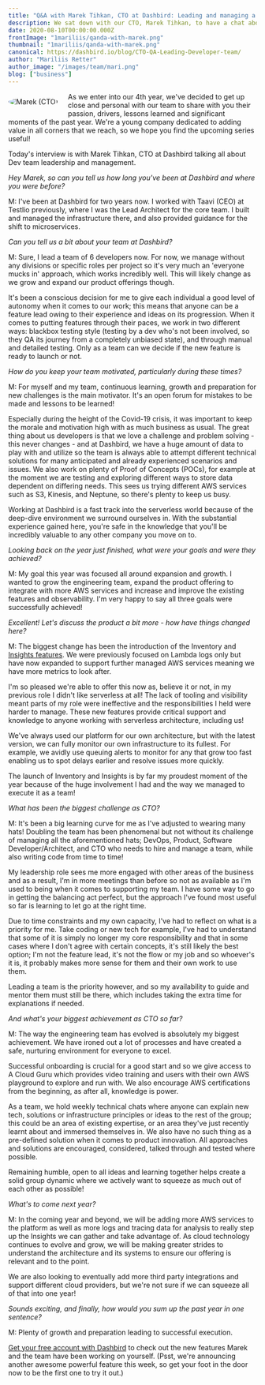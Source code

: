 ```yaml
---
title: "Q&A with Marek Tihkan, CTO at Dashbird: Leading and managing a Developer team"
description: We sat down with our CTO, Marek Tihkan, to have a chat about managing a team of developers to product development and lessons learned and, of course, serverless.
date: 2020-08-10T00:00:00.000Z
frontImage: "1mariliis/qanda-with-marek.png"
thumbnail: "1mariliis/qanda-with-marek.png"
canonical: https://dashbird.io/blog/CTO-QA-Leading-Developer-team/
author: "Mariliis Retter"
author_image: "/images/team/mari.png"
blog: ["business"]
---
```


<div class="text-justify">
    <div style="float: left; max-width: 180px; margin: 10px 20px 10px 0px;">
        <img style="border-radius: 50%; max-width: 170px;" src="/images/team/marek1.png" alt="Marek (CTO)">
    </div>
    As we enter into our 4th year, we've decided to get up close and personal with our team to share with you their passion, drivers, lessons learned and significant moments of the past year. We're a young company dedicated to adding value in all corners that we reach, so we hope you find the upcoming series useful!

</div>

Today's interview is with Marek Tihkan, CTO at Dashbird talking all about Dev team leadership and management.

_Hey Marek, so can you tell us how long you've been at Dashbird and where you were before?_

M: I've been at Dashbird for two years now. I worked with Taavi (CEO) at Testlio previously, where I was the Lead Architect for the core team. I built and managed the infrastructure there, and also provided guidance for the shift to microservices.


_Can you tell us a bit about your team at Dashbird?_

M: Sure, I lead a team of 6 developers now. For now, we manage without any divisions or specific roles per project so it's very much an 'everyone mucks in' approach, which works incredibly well. This will likely change as we grow and expand our product offerings though.

It's been a conscious decision for me to give each individual a good level of autonomy when it comes to our work; this means that anyone can be a feature lead owing to their experience and ideas on its progression. When it comes to putting features through their paces, we work in two different ways: blackbox testing style (testing by a dev who's not been involved, so they QA its journey from a completely unbiased state), and through manual and detailed testing. Only as a team can we decide if the new feature is ready to launch or not.


_How do you keep your team motivated, particularly during these times?_

M: For myself and my team, continuous learning, growth and preparation for new challenges is the main motivator. It's an open forum for mistakes to be made and lessons to be learned!

Especially during the height of the Covid-19 crisis, it was important to keep the morale and motivation high with as much business as usual. The great thing about us developers is that we love a challenge and problem solving - this never changes - and at Dashbird, we have a huge amount of data to play with and utilize so the team is always able to attempt different technical solutions for many anticipated and already experienced scenarios and issues. We also work on plenty of Proof of Concepts (POCs), for example at the moment we are testing and exploring different ways to store data dependent on differing needs. This sees us trying different AWS services such as S3, Kinesis, and Neptune, so there's plenty to keep us busy.

Working at Dashbird is a fast track into the serverless world because of the deep-dive environment we surround ourselves in. With the substantial experience gained here, you're safe in the knowledge that you'll be incredibly valuable to any other company you move on to.


_Looking back on the year just finished, what were your goals and were they achieved?_

M: My goal this year was focused all around expansion and growth. I wanted to grow the engineering team, expand the product offering to integrate with more AWS services and increase and improve the existing features and observability. I'm very happy to say all three goals were successfully achieved!


_Excellent! Let's discuss the product a bit more - how have things changed here?_

M: The biggest change has been the introduction of the Inventory and [Insights features](https://dashbird.io/features/insights-engine/). We were previously focused on Lambda logs only but have now expanded to support further managed AWS services meaning we have more metrics to look after.

I'm so pleased we're able to offer this now as, believe it or not, in my previous role I didn't like serverless at all! The lack of tooling and visibility meant parts of my role were ineffective and the responsibilities I held were harder to manage. These new features provide critical support and knowledge to anyone working with serverless architecture, including us!


We've always used our platform for our own architecture, but with the latest version, we can fully monitor our own infrastructure to its fullest. For example, we avidly use queuing alerts to monitor for any that grow too fast enabling us to spot delays earlier and resolve issues more quickly.

The launch of Inventory and Insights is by far my proudest moment of the year because of the huge involvement I had and the way we managed to execute it as a team!


_What has been the biggest challenge as CTO?_

M: It's been a big learning curve for me as I've adjusted to wearing many hats! Doubling the team has been phenomenal but not without its challenge of managing all the aforementioned hats; DevOps, Product, Software Developer/Architect, and CTO who needs to hire and manage a team, while also writing code from time to time!

My leadership role sees me more engaged with other areas of the business and as a result, I'm in more meetings than before so not as available as I'm used to being when it comes to supporting my team. I have some way to go in getting the balancing act perfect, but the approach I've found most useful so far is learning to let go at the right time.


Due to time constraints and my own capacity, I've had to reflect on what is a priority for me. Take coding or new tech for example, I've had to understand that some of it is simply no longer my core responsibility and that in some cases where I don't agree with certain concepts, it's still likely the best option; I'm not the feature lead, it's not the flow or my job and so whoever's it is, it probably makes more sense for them and their own work to use them.

Leading a team is the priority however, and so my availability to guide and mentor them must still be there, which includes taking the extra time for explanations if needed.


_And what's your biggest achievement as CTO so far?_

M: The way the engineering team has evolved is absolutely my biggest achievement. We have ironed out a lot of processes and have created a safe, nurturing environment for everyone to excel.

Successful onboarding is crucial for a good start and so we give access to A Cloud Guru which provides video training and users with their own AWS playground to explore and run with. We also encourage AWS certifications from the beginning, as after all, knowledge is power.

As a team, we hold weekly technical chats where anyone can explain new tech, solutions or infrastructure principles or ideas to the rest of the group; this could be an area of existing expertise, or an area they've just recently learnt about and immersed themselves in. We also have no such thing as a pre-defined solution when it comes to product innovation. All approaches and solutions are encouraged, considered, talked through and tested where possible.

Remaining humble, open to all ideas and learning together helps create a solid group dynamic where we actively want to squeeze as much out of each other as possible!


_What's to come next year?_

M: In the coming year and beyond, we will be adding more AWS services to the platform as well as more logs and tracing data for analysis to really step up the Insights we can gather and take advantage of. As cloud technology continues to evolve and grow, we will be making greater strides to understand the architecture and its systems to ensure our offering is relevant and to the point.

We are also looking to eventually add more third party integrations and support different cloud providers, but we're not sure if we can squeeze all of that into one year!


_Sounds exciting, and finally, how would you sum up the past year in one sentence?_

M: Plenty of growth and preparation leading to successful execution.


[Get your free account with Dashbird](https://dashbird.io/#register) to check out the new features Marek and the team have been working on yourself. (Psst, we're announcing another awesome powerful feature this week, so get your foot in the door now to be the first one to try it out.)
